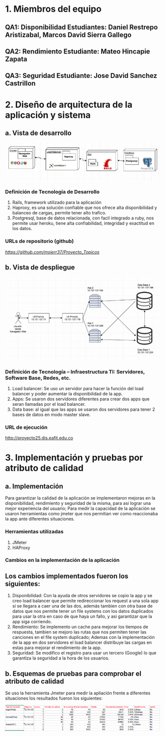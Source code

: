 # 1. Miembros del equipo
## QA1: Disponibilidad Estudiantes: Daniel Restrepo Aristizabal, Marcos David Sierra Gallego
## QA2: Rendimiento Estudiante: Mateo Hincapie Zapata
## QA3: Seguridad Estudiante: Jose David Sanchez Castrillon

# 2. Diseño de arquitectura de la aplicación y sistema
## a. Vista de desarrollo
![Vista de desarrollo](/imagenes/imagen1.jpg)

### Definición de Tecnología de Desarrollo
1. Rails, framework utilizado para la aplicación
2. Haproxy, es una solución confiable que nos ofrece alta disponibilidad y balanceo de cargas, permite tener alto trafico.
3. Postgresql, base de datos relacionada, con facil integrado a ruby, nos permite usar heroku, tiene alta confiabilidad, integridad y exactitud en los datos.
### URLs de repositorio (github)
*https://github.com/msierr37/Proyecto_Topicos*

## b. Vista de despliegue
![Vista de despliegue](/imagenes/imagen2.jpg)

### Definición de Tecnología – Infraestructura TI: Servidores, Software Base, Redes, etc.

1. Load balancer: Se uso un servidor para hacer la función del load balancer y poder aumentar la disponibilidad de la app.
2. Apps: Se usaron dos servidores diferentes para crear dos apps que seran llamadas por el load balancer.
3. Data base: al igual que las apps se usaron dos servidores para tener 2 bases de datos en modo master slave.

### URL de ejecución 
http://proyecto25.dis.eafit.edu.co
# 3. Implementación y pruebas por atributo de calidad 
## a. Implementación
Para garantizar la calidad de la aplicación se implementaron mejoras en la disponibilidad, rendimiento y seguridad de la misma, para asi lograr una mejor experiencia del usuario; Para medir la capacidad de la aplicación se usaron herramientas como jmeter que nos permitian ver como reaccionaba la app ante diferentes situaciones.
### Herramientas utilizadas
1. JMeter
2. HAProxy

### Cambios en la implementación de la aplicación
## Los cambios implementados fueron los siguientes:
1. Disponibilidad: Con la ayuda de otros servidores se copio la app y se creo load balancer que permite redireccionar los request a una sola app si se llegara a caer una de las dos, además tambien con otra base de datos que nos permite tener un file systems con los datos duplicados para usar la otra en caso de que haya un fallo, y asi garantizar que la app siga corriendo.
2. Rendimiento: Se implemento un cache para mejorar los tiempos de respuesta, tambien se mejoro las rutas que nos permiten tener las canciones en el file system duplicado; Ademas con la implementación de la app en dos servidores el load balancer distribuye las cargas en estas para mejorar el rendimiento de la app.
3. Seguridad: Se modifico el registro para usar un tercero (Google) lo que garantiza la seguridad a la hora de los usuarios.

## b. Esquemas de pruebas para comprobar el atributo de calidad

Se uso la herramienta Jmeter para medir la apliación frente a diferentes situaciones los resultados fueron los siguientes:

![resultadoPruebas](/imagenes/resultadopruebas.jpg)
